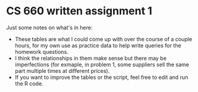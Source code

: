 # CS 660 written assignment 1

Just some notes on what's in here:
- These tables are what I could come up with over the course of a couple hours, for my own use as practice data to help write queries for the homework questions.
- I think the relationships in them make sense but there may be imperfections (for exmaple, in problem 1, some suppliers sell the same part multiple times at different prices).
- If you want to improve the tables or the script, feel free to edit and run the R code.


